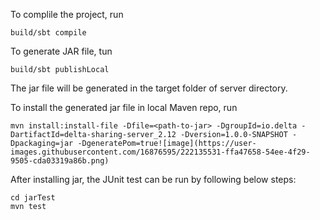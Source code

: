 To complile the project, run

```
build/sbt compile
```

To generate JAR file, tun

```
build/sbt publishLocal
```

The jar file will be generated in the target folder of server directory.

To install the generated jar file in local Maven repo, run 

```
mvn install:install-file -Dfile=<path-to-jar> -DgroupId=io.delta -DartifactId=delta-sharing-server_2.12 -Dversion=1.0.0-SNAPSHOT -Dpackaging=jar -DgeneratePom=true![image](https://user-images.githubusercontent.com/16876595/222135531-ffa47658-54ee-4f29-9505-cda03319a86b.png)
```

After installing jar, the JUnit test can be run by following below steps:

``` 
cd jarTest
mvn test
```
